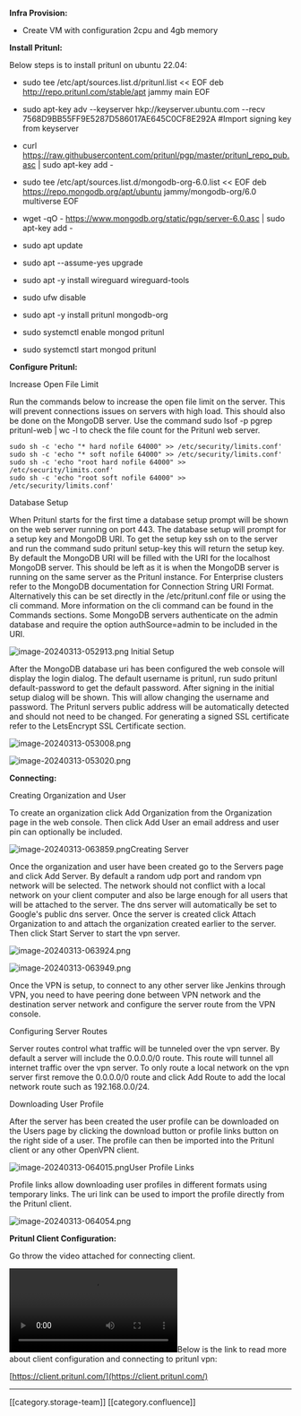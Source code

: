  **Infra Provision:** 


* Create VM with configuration 2cpu and 4gb memory



 **Install Pritunl:** 

Below steps is to install pritunl on ubuntu 22.04:


* sudo tee /etc/apt/sources.list.d/pritunl.list << EOF deb http://repo.pritunl.com/stable/apt jammy main EOF


* sudo apt-key adv --keyserver hkp://keyserver.ubuntu.com --recv 7568D9BB55FF9E5287D586017AE645C0CF8E292A #Import signing key from keyserver 


* curl https://raw.githubusercontent.com/pritunl/pgp/master/pritunl_repo_pub.asc | sudo apt-key add -


* sudo tee /etc/apt/sources.list.d/mongodb-org-6.0.list << EOF deb https://repo.mongodb.org/apt/ubuntu jammy/mongodb-org/6.0 multiverse EOF


* wget -qO - https://www.mongodb.org/static/pgp/server-6.0.asc | sudo apt-key add -


* sudo apt update


* sudo apt --assume-yes upgrade


* sudo apt -y install wireguard wireguard-tools


* sudo ufw disable


* sudo apt -y install pritunl mongodb-org


* sudo systemctl enable mongod pritunl


* sudo systemctl start mongod pritunl



 **Configure Pritunl:** 

Increase Open File Limit

Run the commands below to increase the open file limit on the server. This will prevent connections issues on servers with high load. This should also be done on the MongoDB server. Use the command sudo lsof -p pgrep pritunl-web | wc -l to check the file count for the Pritunl web server.


```
sudo sh -c 'echo "* hard nofile 64000" >> /etc/security/limits.conf'
sudo sh -c 'echo "* soft nofile 64000" >> /etc/security/limits.conf'
sudo sh -c 'echo "root hard nofile 64000" >> /etc/security/limits.conf'
sudo sh -c 'echo "root soft nofile 64000" >> /etc/security/limits.conf'
```
Database Setup

When Pritunl starts for the first time a database setup prompt will be shown on the web server running on port 443. The database setup will prompt for a setup key and MongoDB URI. To get the setup key ssh on to the server and run the command sudo pritunl setup-key this will return the setup key. By default the MongoDB URI will be filled with the URI for the localhost MongoDB server. This should be left as it is when the MongoDB server is running on the same server as the Pritunl instance. For Enterprise clusters refer to the MongoDB documentation for Connection String URI Format. Alternatively this can be set directly in the /etc/pritunl.conf file or using the cli command. More information on the cli command can be found in the Commands sections. Some MongoDB servers authenticate on the admin database and require the option authSource=admin to be included in the URI.

![image-20240313-052913.png](images/storage/image-20240313-052913.png) Initial Setup

After the MongoDB database uri has been configured the web console will display the login dialog. The default username is pritunl, run sudo pritunl default-password to get the default password. After signing in the initial setup dialog will be shown. This will allow changing the username and password. The Pritunl servers public address will be automatically detected and should not need to be changed. For generating a signed SSL certificate refer to the LetsEncrypt SSL Certificate section.



![image-20240313-053008.png](images/storage/image-20240313-053008.png)

![image-20240313-053020.png](images/storage/image-20240313-053020.png)

 **Connecting:** 

Creating Organization and User

To create an organization click Add Organization from the Organization page in the web console. Then click Add User an email address and user pin can optionally be included.



![image-20240313-063859.png](images/storage/image-20240313-063859.png)Creating Server

Once the organization and user have been created go to the Servers page and click Add Server. By default a random udp port and random vpn network will be selected. The network should not conflict with a local network on your client computer and also be large enough for all users that will be attached to the server. The dns server will automatically be set to Google's public dns server. Once the server is created click Attach Organization to and attach the organization created earlier to the server. Then click Start Server to start the vpn server.



![image-20240313-063924.png](images/storage/image-20240313-063924.png)

![image-20240313-063949.png](images/storage/image-20240313-063949.png)

Once the VPN is setup, to connect to any other server like Jenkins through VPN, you need to have peering done between VPN network and the destination server network and configure the server route from the VPN console.

Configuring Server Routes

Server routes control what traffic will be tunneled over the vpn server. By default a server will include the 0.0.0.0/0 route. This route will tunnel all internet traffic over the vpn server. To only route a local network on the vpn server first remove the 0.0.0.0/0 route and click Add Route to add the local network route such as 192.168.0.0/24.

Downloading User Profile

After the server has been created the user profile can be downloaded on the Users page by clicking the download button or profile links button on the right side of a user. The profile can then be imported into the Pritunl client or any other OpenVPN client.



![image-20240313-064015.png](images/storage/image-20240313-064015.png)User Profile Links

Profile links allow downloading user profiles in different formats using temporary links. The uri link can be used to import the profile directly from the Pritunl client.



![image-20240313-064054.png](images/storage/image-20240313-064054.png)

 **Pritunl Client Configuration:** 

Go throw the video attached for connecting client.



![pritunl.webm](images/storage/pritunl.webm)Below is the link to read more about client configuration and connecting to pritunl vpn:

[https://client.pritunl.com/](https://client.pritunl.com/)



*****

[[category.storage-team]] 
[[category.confluence]] 
